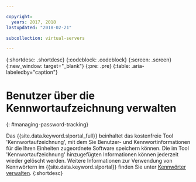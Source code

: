 ```yaml
---

copyright:
  years: 2017, 2018
lastupdated: "2018-02-21"

subcollection: virtual-servers

---
```


{:shortdesc: .shortdesc}
{:codeblock: .codeblock}
{:screen: .screen}
{:new_window: target="_blank"}
{:pre: .pre}
{:table: .aria-labeledby="caption"}


# Benutzer über die Kennwortaufzeichnung verwalten
{: #managing-password-tracking}

Das {{site.data.keyword.slportal_full}} beinhaltet das kostenfreie Tool 'Kennwortaufzeichnung', mit dem Sie Benutzer- und Kennwortinformationen für die Ihren Einheiten zugeordnete Software speichern können. Die im Tool 'Kennwortaufzeichnung' hinzugefügten Informationen können jederzeit wieder gelöscht werden. Weitere Informationen zur Verwendung von Kennwörtern im {{site.data.keyword.slportal}} finden Sie unter [Kennwörter verwalten](/docs/customer-portal?topic=customer-portal-cp_manpws).
{:shortdesc}
